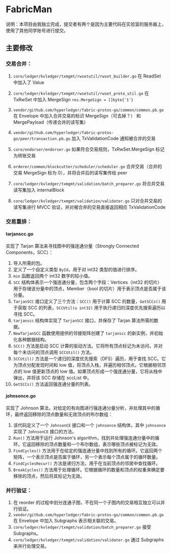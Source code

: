 # FabricMan

说明：本项目由我独立完成，提交者有两个是因为主要代码在实验室的服务器上，使用了其他同学账号进行提交。

## 主要修改

### 交易合并：

1. `core/ledger/kvledger/txmgmt/rwsetutil/rwset_builder.go` 在 ReadSet 中加入了 Value
2. `core/ledger/kvledger/txmgmt/rwsetutil/rwset_proto_util.go` 在 TxRwSet 中加入 MergeSign `res.MergeSign = []byte{'1'}`
3. `vendor/github.com/hyperledger/fabric-protos-go/common/common.pb.go` 在 Envelope 中加入合并交易的标识 MergeSign（可去掉？） 和 MergePayload（传递合并的读写集）
4. `vendor/github.com/hyperledger/fabric-protos-go/peer/transaction.pb.go` 加入 TxValidationCode 通知被合并的交易


5. `core/endorser/endorser.go` 如果符合交易规则，TxRwSet.MergeSign 标记为转账交易
6. `orderer/common/blockcutter/scheduler/scheduler.go` 合并交易（合并的交易 MergeSign 标为 0），并将合并后的读写集传给 peer
7. `core/ledger/kvledger/txmgmt/validation/batch_preparer.go` 将合并交易读写集加入 internalBlock
8. `core/ledger/kvledger/txmgmt/validation/validator.go` 只对合并交易的读写集进行 MVCC 验证，并对被合并的交易直接返回相应 TxValidationCode
 
### 交易重排：

#### tarjanscc.go

实现了 Tarjan 算法来寻找图中的强连通分量（Strongly Connected Components，SCC）：

1. 导入所需的包。
2. 定义了一个自定义类型 `ById`，用于对 int32 类型的值进行排序。
3. `min` 函数返回两个 int32 数字的较小值。
4. `SCC` 结构体表示一个强连通分量，包含两个字段：Vertices（int32 的切片）用于存储该分量中的顶点，Member（bool 的切片）用于表示顶点是否属于该分量。
5. `TarjanSCC` 接口定义了三个方法：`SCC()` 用于计算 SCC 的数量，`GetSCCs()` 用于获取 SCC 的列表，`SCCUtil(u int32)` 用于执行递归的深度优先搜索遍历以寻找 SCC。
6. `tarjanscc` 结构体实现了 `TarjanSCC` 接口，并保存了 Tarjan 算法所需的数据。
7. `NewTarjanSCC` 函数使用提供的邻接矩阵创建了 `tarjanscc` 的新实例，并初始化各种数据结构。
8. `SCC()` 方法是启动 SCC 计算的驱动方法。它将所有顶点标记为未访问，并对每个未访问的顶点调用 `SCCUtil()` 方法。
9. `SCCUtil()` 方法是一个递归的深度优先搜索（DFS）遍历，用于查找 SCC。它为顶点分配发现时间和 low 值，将顶点入栈，并遍历相邻顶点。它根据相邻顶点的 low 值更新顶点的 low 值。如果顶点形成一个强连通分量，它将从栈中弹出，并将该 SCC 存储在 sccList 中。
10. `GetSCCs()` 方法返回强连通分量的列表。

#### johnsonce.go

实现了 Johnson 算法，对给定的有向图进行强连通分量分析，并处理其中的循环，最终返回移除的顶点数量和无效顶点的布尔数组：

1. 该代码定义了一个 `JohnsonCE` 接口和一个 `johnsonce` 结构体，其中 `johnsonce` 实现了 `JohnsonCE` 接口的方法。
2. `Run()` 方法用于运行 Johnson's algorithm，找到并处理强连通分量中的循环。它返回移除的顶点数量和一个布尔数组，表示哪些顶点被标记为无效。
3. `FindCycles()` 方法用于在给定的强连通分量中找到所有的循环。它返回两个矩阵，一个表示顶点是否属于循环，另一个表示每个顶点属于的循环数量。
4. `FindCyclesRecur()` 方法是递归方法，用于在当前顶点的邻居中查找循环。
5. `BreakCycles()` 方法用于处理循环。它根据循环的数量和顶点的权重来确定要移除的顶点，然后将其标记为无效。

### 并行验证：

1. 在 reorder 的过程中划分连通子图，不在同一个子图内的交易相互独立可以并行验证。
2. `vendor/github.com/hyperledger/fabric-protos-go/common/common.pb.go` 在 Envelope 中加入 Subgraphs 表示相关联的交易。
3. `core/ledger/kvledger/txmgmt/validation/batch_preparer.go` 接受 Subgraphs。
4. `core/ledger/kvledger/txmgmt/validation/validator.go` 通过 Subgraphs 来并行处理交易。
